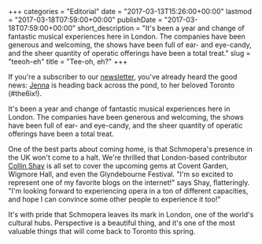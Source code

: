 +++
categories = "Editorial"
date = "2017-03-13T15:26:00+00:00"
lastmod = "2017-03-18T07:59:00+00:00"
publishDate = "2017-03-18T07:59:00+00:00"
short_description = "It&#039;s been a year and change of fantastic musical experiences here in London. The companies have been generous and welcoming, the shows have been full of ear- and eye-candy, and the sheer quantity of operatic offerings have been a total treat."
slug = "teeoh-eh"
title = "Tee-oh, eh?"
+++

If you're a subscriber to our [newsletter](/get-our-newsletter-stay-in-the-loop/), you've already heard the good news: [Jenna](/authors/jenna-douglas/) is heading back across the pond, to her beloved Toronto (#the6ix!).

It's been a year and change of fantastic musical experiences here in London. The companies have been generous and welcoming, the shows have been full of ear- and eye-candy, and the sheer quantity of operatic offerings have been a total treat.

One of the best parts about coming home, is that Schmopera's presence in the UK won't come to a halt. We're thrilled that London-based contributor [Collin Shay](/authors/collin-shay/) is all set to cover the upcoming gems at Covent Garden, Wigmore Hall, and even the Glyndebourne Festival. "I'm so excited to represent one of my favorite blogs on the internet!" says Shay, flatteringly. "I'm looking forward to experiencing opera in a ton of different capacities, and hope I can convince some other people to experience it too!"

It's with pride that Schmopera leaves its mark in London, one of the world's cultural hubs. Perspective is a beautiful thing, and it's one of the most valuable things that will come back to Toronto this spring.




